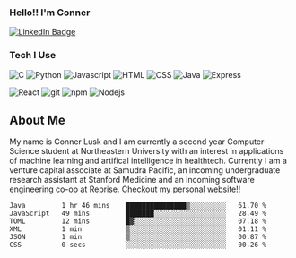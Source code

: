 ### Hello!! I'm Conner
<div id="badges">
  <a href="https://www.linkedin.com/in/connerlusk">
    <img src="https://img.shields.io/badge/LinkedIn-blue?style=for-the-badge&logo=linkedin&logoColor=white" alt="LinkedIn Badge"/>
  </a>
</div>

### Tech I Use
<p>
  <img alt="C" src="https://img.shields.io/badge/C-00599C?style=for-the-badge&logo=c&logoColor=white" />
  <img alt="Python" src="https://img.shields.io/badge/Python-3776AB?style=for-the-badge&logo=python&logoColor=white" />
  <img alt="Javascript" src="https://img.shields.io/badge/JavaScript-F7DF1E?style=for-the-badge&logo=javascript&logoColor=black" />
  <img alt="HTML" src="https://img.shields.io/badge/HTML-239120?style=for-the-badge&logo=html5&logoColor=white" />
  <img alt="CSS" src="https://img.shields.io/badge/CSS-239120?&style=for-the-badge&logo=css3&logoColor=white" />
  <img alt="Java" src="https://img.shields.io/badge/Java-ED8B00?style=for-the-badge&logo=java&logoColor=white" />
  <img alt="Express" src="https://img.shields.io/badge/Express.js-404D59?style=for-the-badge" />
</p>
<p>
  <img alt="React" src="https://img.shields.io/badge/-React-45b8d8?style=flat-square&logo=react&logoColor=white" />
  <img alt="git" src="https://img.shields.io/badge/-Git-F05032?style=flat-square&logo=git&logoColor=white" />
  <img alt="npm" src="https://img.shields.io/badge/-NPM-CB3837?style=flat-square&logo=npm&logoColor=white" />
  <img alt="Nodejs" src="https://img.shields.io/badge/-Nodejs-43853d?style=flat-square&logo=Node.js&logoColor=white" />
 </p>

## About Me
My name is Conner Lusk and I am currently a second year Computer Science student at Northeastern University with an interest in applications of 
machine learning and artifical intelligence in healthtech. Currently I am a venture capital associate at Samudra Pacific, an incoming undergraduate 
research assistant at Stanford Medicine and an incoming software engineering co-op at Reprise. Checkout my personal
[website!!](https://www.connerlusk.com)


<!--START_SECTION:waka-->

```text
Java         1 hr 46 mins    ███████████████▒░░░░░░░░░   61.70 %
JavaScript   49 mins         ███████░░░░░░░░░░░░░░░░░░   28.49 %
TOML         12 mins         █▓░░░░░░░░░░░░░░░░░░░░░░░   07.18 %
XML          1 min           ▒░░░░░░░░░░░░░░░░░░░░░░░░   01.11 %
JSON         1 min           ▒░░░░░░░░░░░░░░░░░░░░░░░░   00.87 %
CSS          0 secs          ░░░░░░░░░░░░░░░░░░░░░░░░░   00.26 %
```

<!--END_SECTION:waka-->
